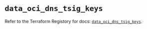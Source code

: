 # `data_oci_dns_tsig_keys`

Refer to the Terraform Registory for docs: [`data_oci_dns_tsig_keys`](https://registry.terraform.io/providers/oracle/oci/6.18.0/docs/data-sources/dns_tsig_keys).
